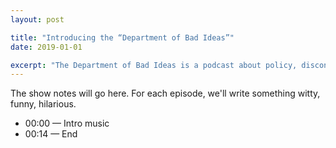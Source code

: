 ```yaml
---
layout: post

title: "Introducing the “Department of Bad Ideas”"
date: 2019-01-01

excerpt: "The Department of Bad Ideas is a podcast about policy, disconnected from reality. Find out more about what's in store, and how you can be in an episode."
---
```


The show notes will go here. For each episode, we'll write something witty, funny, hilarious.

- 00:00 — Intro music
- 00:14 — End